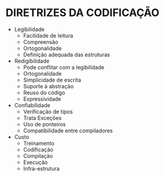 # DIRETRIZES DA CODIFICAÇÃO

- Legibilidade
	- Facilidade de leitura
	- Compreensão
	- Ortogonalidade
	- Definição adequada das estruturas
- Redigibilidade
	- Pode conflitar com a legibilidade
	- Ortogonalidade
	- Simplicidade de escrita
	- Suporte à abstração
	- Reuso do código
	- Expressividade
- Confiabilidade
	- Verificação de tipos
	- Trata Exceções
	- Uso de ponteiros
	- Compatibilidade entre compiladores
- Custo
	- Treinamento
	- Codificação
	- Compilação
	- Execução
	- Infra-estrutura